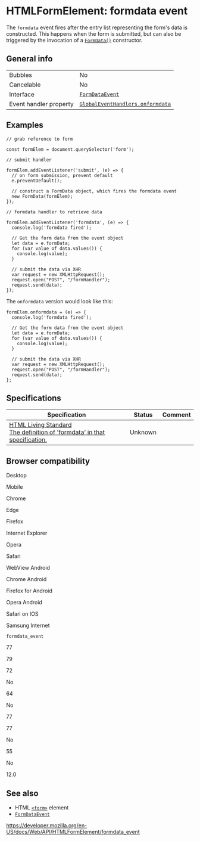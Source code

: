 HTMLFormElement: formdata event
===============================

The `formdata` event fires after the entry list representing the form's data is constructed. This happens when the form is submitted, but can also be triggered by the invocation of a [`FormData()`](../formdata/formdata) constructor.

General info
------------

<table><tbody><tr class="odd"><td>Bubbles</td><td>No</td></tr><tr class="even"><td>Cancelable</td><td>No</td></tr><tr class="odd"><td>Interface</td><td><a href="../formdataevent"><code>FormDataEvent</code></a></td></tr><tr class="even"><td>Event handler property</td><td><a href="../globaleventhandlers/onformdata"><code>GlobalEventHandlers.onformdata</code></a></td></tr></tbody></table>

Examples
--------

    // grab reference to form

    const formElem = document.querySelector('form');

    // submit handler

    formElem.addEventListener('submit', (e) => {
      // on form submission, prevent default
      e.preventDefault();

      // construct a FormData object, which fires the formdata event
      new FormData(formElem);
    });

    // formdata handler to retrieve data

    formElem.addEventListener('formdata', (e) => {
      console.log('formdata fired');

      // Get the form data from the event object
      let data = e.formData;
      for (var value of data.values()) {
        console.log(value);
      }

      // submit the data via XHR
      var request = new XMLHttpRequest();
      request.open("POST", "/formHandler");
      request.send(data);
    });

The `onformdata` version would look like this:

    formElem.onformdata = (e) => {
      console.log('formdata fired');

      // Get the form data from the event object
      let data = e.formData;
      for (var value of data.values()) {
        console.log(value);
      }

      // submit the data via XHR
      var request = new XMLHttpRequest();
      request.open("POST", "/formHandler");
      request.send(data);
    };

Specifications
--------------

<table><thead><tr class="header"><th>Specification</th><th>Status</th><th>Comment</th></tr></thead><tbody><tr class="odd"><td><a href="https://html.spec.whatwg.org/multipage/indices.html#event-formdata">HTML Living Standard<br />
<span class="small">The definition of 'formdata' in that specification.</span></a></td><td><span class="spec-">Unknown</span></td><td></td></tr></tbody></table>

Browser compatibility
---------------------

Desktop

Mobile

Chrome

Edge

Firefox

Internet Explorer

Opera

Safari

WebView Android

Chrome Android

Firefox for Android

Opera Android

Safari on IOS

Samsung Internet

`formdata_event`

77

79

72

No

64

No

77

77

No

55

No

12.0

See also
--------

-   HTML [`<form>`](https://developer.mozilla.org/en-US/docs/Web/HTML/Element/form) element
-   [`FormDataEvent`](../formdataevent)

<a href="https://developer.mozilla.org/en-US/docs/Web/API/HTMLFormElement/formdata_event" class="_attribution-link">https://developer.mozilla.org/en-US/docs/Web/API/HTMLFormElement/formdata_event</a>
